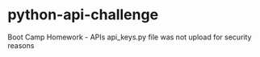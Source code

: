 # python-api-challenge
Boot Camp Homework - APIs
api_keys.py file was not upload for security reasons
